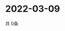 # 2022-03-09
  共 0条

  <!-- BEGIN -->
  <!-- 最后更新时间Wed Mar 09 2022 15:05:06 GMT+0000 (Coordinated Universal Time) -->
  
  <!-- END -->
  
  